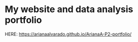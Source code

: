 # My website and data analysis portfolio

HERE: https://arianaalvarado.github.io/ArianaA-P2-portfolio/